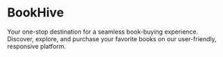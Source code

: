 # BookHive
Your one-stop destination for a seamless book-buying experience. Discover, explore, and purchase your favorite books on our user-friendly, responsive platform.

